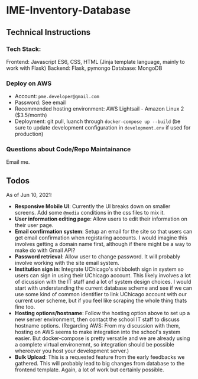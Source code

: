 # IME-Inventory-Database

## Technical Instructions

### Tech Stack:

Frontend: Javascript ES6, CSS, HTML (Jinja template language, mainly to work with Flask)
Backend: Flask, pymongo
Database: MongoDB

### Deploy on AWS

- Account: `pme.developer@gmail.com`
- Password: See email
- Recommended hosting environment: AWS Lightsail - Amazon Linux 2 ($3.5/month)
- Deployment: git pull, luanch through `docker-compose up --build` (be sure to update development configuration in `development.env` if used for production)

### Questions about Code/Repo Maintainance

Email me.

## Todos

As of Jun 10, 2021:
- **Responsive Mobile UI**: Currently the UI breaks down on smaller screens. Add some `@media` conditions in the css files to mix it.
- **User information editing page**: Allow users to edit their information on their user page.
- **Email confirmation system**: Setup an email for the site so that users can get email confirmation when registaring accounts. I would imagine this involves getting a domain name first, although if there might be a way to make do with Gmail API?
- **Password retrieval**: Allow user to change password. It will probably involve working with the site email system.
- **Institution sign in**: Integrate UChicago's shibboleth sign in system so users can sign in using their UChicago account. This likely involves a lot of dicussion with the IT staff and a lot of system design choices. I would start with understanding the current database scheme and see if we can use some kind of common identifier to link UChicago account with our current user scheme, but if you feel like scraping the whole thing thats fine too.
- **Hosting options/hostname**: Follow the hosting option above to set up a new server environment, then contact the school IT staff to discuss hostname options. (Regarding AWS: From my discussion with them, hosting on AWS seems to make integration into the school's system easier. But docker-compose is pretty versatile and we are already using a complete virtual environemnt, so integration should be possible whereever you host your development server.)
- **Bulk Upload**: This is a requested feature from the early feedbacks we gathered. This will probably lead to big changes from database to the frontend template. Again, a lot of work but certainly possible.




